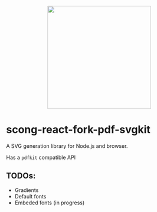 <p align="center">
  <img src="https://user-images.githubusercontent.com/5600341/27505816-c8bc37aa-587f-11e7-9a86-08a2d081a8b9.png" height="280px">
</p>

# scong-react-fork-pdf-svgkit

A SVG generation library for Node.js and browser.

Has a `pdfkit` compatible API

## TODOs:

- Gradients
- Default fonts
- Embeded fonts (in progress)
